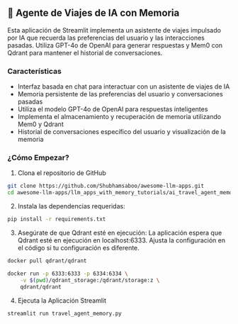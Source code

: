 ## 🧳 Agente de Viajes de IA con Memoria
Esta aplicación de Streamlit implementa un asistente de viajes impulsado por IA que recuerda las preferencias del usuario y las interacciones pasadas. Utiliza GPT-4o de OpenAI para generar respuestas y Mem0 con Qdrant para mantener el historial de conversaciones.

### Características
- Interfaz basada en chat para interactuar con un asistente de viajes de IA
- Memoria persistente de las preferencias del usuario y conversaciones pasadas
- Utiliza el modelo GPT-4o de OpenAI para respuestas inteligentes
- Implementa el almacenamiento y recuperación de memoria utilizando Mem0 y Qdrant
- Historial de conversaciones específico del usuario y visualización de la memoria

### ¿Cómo Empezar?

1. Clona el repositorio de GitHub
```bash
git clone https://github.com/Shubhamsaboo/awesome-llm-apps.git
cd awesome-llm-apps/llm_apps_with_memory_tutorials/ai_travel_agent_memory
```

2. Instala las dependencias requeridas:

```bash
pip install -r requirements.txt
```

3. Asegúrate de que Qdrant esté en ejecución:
La aplicación espera que Qdrant esté en ejecución en localhost:6333. Ajusta la configuración en el código si tu configuración es diferente.

```bash
docker pull qdrant/qdrant

docker run -p 6333:6333 -p 6334:6334 \
    -v $(pwd)/qdrant_storage:/qdrant/storage:z \
    qdrant/qdrant
```

4. Ejecuta la Aplicación Streamlit
```bash
streamlit run travel_agent_memory.py
```

